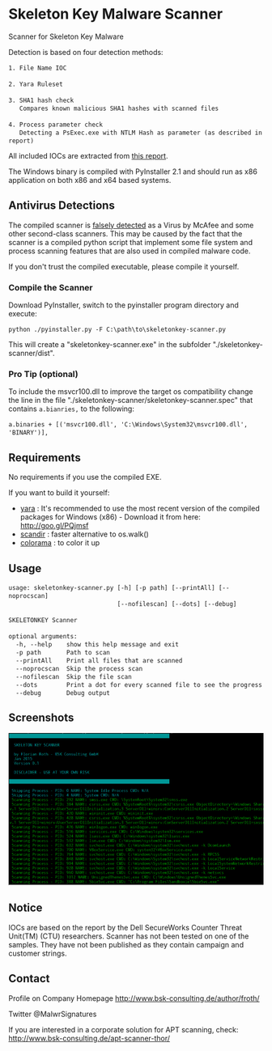 # Skeleton Key Malware Scanner

Scanner for Skeleton Key Malware

Detection is based on four detection methods:

    1. File Name IOC 

    2. Yara Ruleset

    3. SHA1 hash check
       Compares known malicious SHA1 hashes with scanned files

    4. Process parameter check
       Detecting a PsExec.exe with NTLM Hash as parameter (as described in report)

All included IOCs are extracted from [this report](http://goo.gl/aAk3lN).

The Windows binary is compiled with PyInstaller 2.1 and should run as x86 application on both x86 and x64 based systems.

## Antivirus Detections

The compiled scanner is [falsely detected](https://www.virustotal.com/en/file/7f855a1e66339f00464abe89559b56c6a0559310761af4f22f7d567f8c461226/analysis/1421234417/) as a Virus by McAfee and some other second-class scanners. This may be caused by the fact that the scanner is a compiled python script that implement some file system and process scanning features that are also used in compiled malware code. 

If you don't trust the compiled executable, please compile it yourself. 

### Compile the Scanner

Download PyInstaller, switch to the pyinstaller program directory and execute:

    python ./pyinstaller.py -F C:\path\to\skeletonkey-scanner.py

This will create a "skeletonkey-scanner.exe" in the subfolder "./skeletonkey-scanner/dist".

### Pro Tip (optional)

To include the msvcr100.dll to improve the target os compatibility change the line in the file "./skeletonkey-scanner/skeletonkey-scanner.spec" that contains `a.bianries,` to the following:

    a.binaries + [('msvcr100.dll', 'C:\Windows\System32\msvcr100.dll', 'BINARY')],

## Requirements

No requirements if you use the compiled EXE. 

If you want to build it yourself:

- [yara](http://goo.gl/PQjmsf) : It's recommended to use the most recent version of the compiled packages for Windows (x86) - Download it from here: http://goo.gl/PQjmsf
- [scandir](https://github.com/benhoyt/scandir) : faster alternative to os.walk()
- [colorama](https://pypi.python.org/pypi/colorama) : to color it up

## Usage

    usage: skeletonkey-scanner.py [-h] [-p path] [--printAll] [--noprocscan]
                                  [--nofilescan] [--dots] [--debug]

    SKELETONKEY Scanner

    optional arguments:
      -h, --help    show this help message and exit
      -p path       Path to scan
      --printAll    Print all files that are scanned
      --noprocscan  Skip the process scan
      --nofilescan  Skip the file scan
      --dots        Print a dot for every scanned file to see the progress
      --debug       Debug output

## Screenshots

![Screen](/screens/skelscan.png?raw=true)

## Notice

IOCs are based on the report by the Dell SecureWorks Counter Threat Unit(TM) (CTU) researchers. Scanner has not been tested on one of the samples. They have not been published as they contain campaign and customer strings.

## Contact

Profile on Company Homepage
http://www.bsk-consulting.de/author/froth/

Twitter
@MalwrSignatures

If you are interested in a corporate solution for APT scanning, check:
http://www.bsk-consulting.de/apt-scanner-thor/
